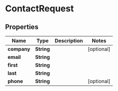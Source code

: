 

# ContactRequest


## Properties

| Name | Type | Description | Notes |
|------------ | ------------- | ------------- | -------------|
|**company** | **String** |  |  [optional] |
|**email** | **String** |  |  |
|**first** | **String** |  |  |
|**last** | **String** |  |  |
|**phone** | **String** |  |  [optional] |



